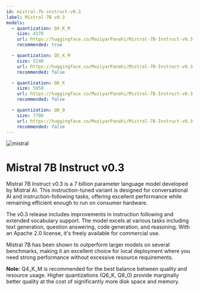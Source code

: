 ```yaml
---
id: mistral-7b-instruct-v0.3
label: Mistral 7B v0.3
models:
  - quantization: Q4_K_M
    size: 4370
    url: https://huggingface.co/MaziyarPanahi/Mistral-7B-Instruct-v0.3-GGUF/resolve/main/Mistral-7B-Instruct-v0.3.Q4_K_M.gguf
    recommended: true

  - quantization: Q5_K_M
    size: 5140
    url: https://huggingface.co/MaziyarPanahi/Mistral-7B-Instruct-v0.3-GGUF/resolve/main/Mistral-7B-Instruct-v0.3.Q5_K_M.gguf
    recommended: false

  - quantization: Q6_K
    size: 5950
    url: https://huggingface.co/MaziyarPanahi/Mistral-7B-Instruct-v0.3-GGUF/resolve/main/Mistral-7B-Instruct-v0.3.Q6_K.gguf
    recommended: false

  - quantization: Q8_0
    size: 7700
    url: https://huggingface.co/MaziyarPanahi/Mistral-7B-Instruct-v0.3-GGUF/resolve/main/Mistral-7B-Instruct-v0.3.Q8_0.gguf
    recommended: false
---
```


![mistral](/images/models/mistral.png)

# Mistral 7B Instruct v0.3

Mistral 7B Instruct v0.3 is a 7 billion parameter language model developed by Mistral AI. This instruction-tuned variant is designed for conversational AI and instruction-following tasks, offering excellent performance while remaining efficient enough to run on consumer hardware.

The v0.3 release includes improvements in instruction following and extended vocabulary support. The model excels at various tasks including text generation, question answering, code generation, and reasoning. With an Apache 2.0 license, it's freely available for commercial use.

Mistral 7B has been shown to outperform larger models on several benchmarks, making it an excellent choice for local deployment where you need strong performance without excessive resource requirements.

**Note:** Q4_K_M is recommended for the best balance between quality and resource usage. Higher quantizations (Q6_K, Q8_0) provide marginally better quality at the cost of significantly more disk space and memory.
